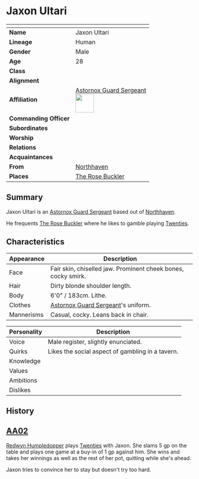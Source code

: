 # Jaxon Ultari

| []() | |
| --- | --- |
| **Name** | Jaxon Ultari |
| **Lineage** | Human |
| **Gender** | Male |
| **Age** | 28 |
| **Class** | |
| **Alignment** | |
| **Affiliation** | [Astornox Guard Sergeant](../organisations/government/astornox/ranks/astornox-guard-sergeant.md)<br><img src="../../images/ranks/astornox-3-guard-sergeant.png" height="50" /> |
| **Commanding Officer** | |
| **Subordinates** | |
| **Worship** | |
| **Relations** | |
| **Acquaintances** | |
| **From** | [Northhaven](../places/settlements/cities/northhaven.md) |
| **Places** | [The Rose Buckler](../places/buildings/inns-taverns/the-rose-buckler.md) |

## Summary

Jaxon Ultari is an [Astornox Guard Sergeant](../organisations/government/astornox/ranks/astornox-guard-sergeant.md) based out of [Northhaven](../places/settlements/cities/northhaven.md).

He frequents [The Rose Buckler](../places/buildings/inns-taverns/the-rose-buckler.md) where he likes to gamble playing [Twenties](../mechanics/roleplay/games/twenties.md).

## Characteristics

| Appearance | Description |
| --- | --- |
| Face | Fair skin, chiselled jaw. Prominent cheek bones, cocky smirk. |
| Hair | Dirty blonde shoulder length. |
| Body | 6'0" / 183cm. Lithe. |
| Clothes | [Astornox Guard Sergeant](../organisations/government/astornox/ranks/astornox-guard-sergeant.md)'s uniform. |
| Mannerisms | Casual, cocky. Leans back in chair. |

| Personality | Description |
| --- | --- |
| Voice | Male register, slightly enunciated. |
| Quirks | Likes the social aspect of gambling in a tavern. |
| Knowledge | |
| Values | |
| Ambitions | |
| Dislikes | |

## History

## [AA02](../sessions/AA02.md)

[Redwyn Humpledopper](redwyn-humpledopper.md) plays [Twenties](../mechanics/roleplay/games/twenties.md) with Jaxon. She slams 5 gp on the table and plays one game at a buy-in of 1 gp against him. She wins and takes her winnings as well as the rest of her pot, quitting while she's ahead.

Jaxon tries to convince her to stay but doesn't try too hard.
